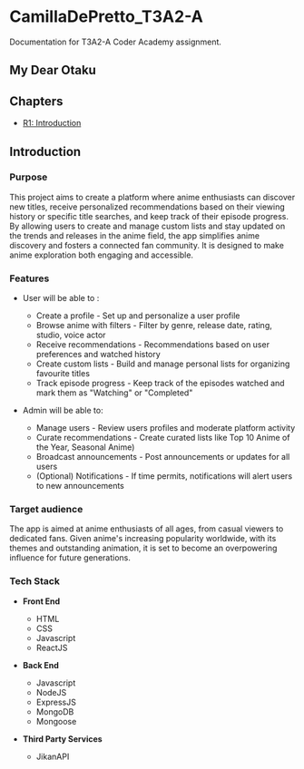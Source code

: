 # CamillaDePretto_T3A2-A
Documentation for T3A2-A Coder Academy assignment. 

## My Dear Otaku 

## Chapters 

- [ R1: Introduction](#introduction)



## Introduction 
### Purpose 
This project aims to create a platform where anime enthusiasts can discover new titles, receive personalized recommendations based on their viewing history or specific title searches, and keep track of their episode progress. 
By allowing users to create and manage custom lists and stay updated on the trends and releases in the anime field, the app simplifies anime discovery and fosters a connected fan community. It is designed to make anime exploration both engaging and accessible. 

### Features 

- User will be able to : 
    * Create a profile - Set up and personalize a user profile
    * Browse anime with filters - Filter by genre, release date, rating, studio, voice actor 
    * Receive recommendations - Recommendations based on user preferences and watched history 
    * Create custom lists - Build and manage personal lists for organizing favourite titles
    * Track episode progress - Keep track of the episodes watched and mark them as "Watching" or "Completed"
      
- Admin will be able to: 
    * Manage users - Review users profiles and moderate platform activity
    * Curate recommendations - Create curated lists like Top 10 Anime of the Year, Seasonal Anime) 
    * Broadcast announcements - Post announcements or updates for all users
    * (Optional) Notifications - If time permits, notifications will alert users to new announcements 

### Target audience
The app is aimed at anime enthusiasts of all ages, from casual viewers to dedicated fans. Given anime's increasing popularity worldwide, with its themes and outstanding animation, it is set to become an overpowering influence for future generations. 

### Tech Stack 
- **Front End**
  - HTML
  - CSS
  - Javascript
  - ReactJS

- **Back End**
  - Javascript
  - NodeJS
  - ExpressJS
  - MongoDB
  - Mongoose

- **Third Party Services**
  - JikanAPI





